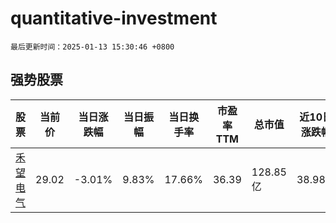 # quantitative-investment

`最后更新时间：2025-01-13 15:30:46 +0800`

## 强势股票

|股票|当前价|当日涨跌幅|当日振幅|当日换手率|市盈率TTM|总市值|近10日涨跌幅|
|----|----|----|----|----|----|----|----|
|[禾望电气](https://xueqiu.com/S/SH603063)|29.02|-3.01%|9.83%|17.66%|36.39|128.85亿|38.98%|
